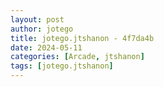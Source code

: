 ```yaml
---
layout: post
author: jotego
title: jotego.jtshanon - 4f7da4b
date: 2024-05-11
categories: [Arcade, jtshanon]
tags: [jotego.jtshanon]
---
```


